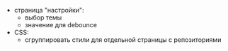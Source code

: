 - страница "настройки":
  - выбор темы
  - значение для debounce
- CSS:
  - сгруппировать стили для отдельной страницы с репозиториями
